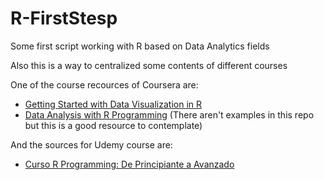 # R-FirstStesp
Some first script working with R based on Data Analytics fields

Also this is a way to centralized some contents of different courses

One of the course recources of Coursera are:
- [Getting Started with Data Visualization in R](https://www.coursera.org/learn/jhu-getting-started-data-viz-r)
- [Data Analysis with R Programming](https://www.coursera.org/learn/data-analysis-r/) (There aren't examples in this repo but this is a good resource to contemplate)

And the sources for Udemy course are:
- [Curso R Programming: De Principiante a Avanzado](https://www.udemy.com/course/el-arte-de-programar-en-r-anade-valor-a-tu-cv/)